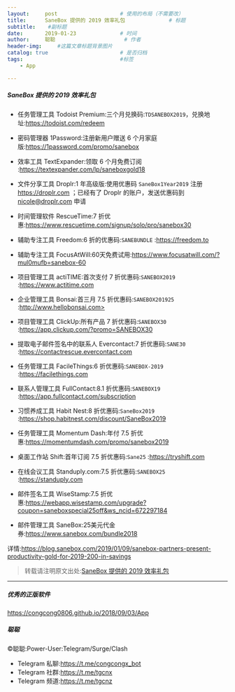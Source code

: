 ```yaml
---
layout:     post                    # 使用的布局（不需要改）
title:      SaneBox 提供的 2019 效率礼包              # 标题 
subtitle:    #副标题
date:       2019-01-23              # 时间
author:     聪聪                      # 作者
header-img:     #这篇文章标题背景图片
catalog: true                       # 是否归档
tags:                               #标签
    - App

---
```


##### SaneBox 提供的 2019 效率礼包

* 任务管理工具 Todoist Premium:三个月兑换码:`TDSANEBOX2019`，兑换地址:<https://todoist.com/redeem>

* 密码管理器 1Password:注册新用户赠送 6 个月家庭版:<https://1password.com/promo/sanebox>

* 效率工具 TextExpander:领取 6 个月免费订阅 :<https://textexpander.com/lp/saneboxgold18>

* 文件分享工具 Droplr:1 年高级版:使用优惠码 `SaneBox1Year2019` 注册 <https://droplr.com> ；已经有了 Droplr 的账户，发送优惠码到 <nicole@droplr.com> 申请

* 时间管理软件 RescueTime:7 折优惠:<https://www.rescuetime.com/signup/solo/pro/sanebox30>

* 辅助专注工具 Freedom:6 折的优惠码:`SANEBUNDLE` :<https://freedom.to>

* 辅助专注工具 FocusAtWill:60天免费试用:<https://www.focusatwill.com/?mul0mufb=sanebox-60>

* 项目管理工具 actiTIME:首次支付 7 折优惠码:`SANEBOX2019` :<https://www.actitime.com>

* 企业管理工具 Bonsai:首三月 7.5 折优惠码:`SANEBOX201925` :http://www.hellobonsai.com>

* 项目管理工具 ClickUp:所有产品 7 折优惠码:`SANEBOX30` :<https://app.clickup.com/?promo=SANEBOX30>

* 提取电子邮件签名中的联系人 Evercontact:7 折优惠码:`SANE30` :<https://contactrescue.evercontact.com>

* 任务管理工具 FacileThings:6 折优惠码:`SANEBOX-2019` :<https://facilethings.com>

* 联系人管理工具 FullContact:8.1 折优惠码:`SANEBOX19` :<https://app.fullcontact.com/subscription>

* 习惯养成工具 Habit Nest:8 折优惠码:`SaneBox2019` :<https://shop.habitnest.com/discount/SaneBox2019>

* 任务管理工具 Momentum Dash:年付 7.5 折优惠:<https://momentumdash.com/promo/sanebox2019>

* 桌面工作站 Shift:首年订阅 7.5 折优惠码:`Sane25` :<https://tryshift.com>

* 在线会议工具 Standuply.com:7.5 折优惠码:`SANEBOX25` :<https://standuply.com>

* 邮件签名工具 WiseStamp:7.5 折优惠:<https://webapp.wisestamp.com/upgrade?coupon=saneboxspecial25off&ws_ncid=672297184>

* 邮件管理工具 SaneBox:25美元代金券:<https://www.sanebox.com/bundle2018>

详情:<https://blog.sanebox.com/2019/01/09/sanebox-partners-present-productivity-gold-for-2019-200-in-savings>

> 转载请注明原文出处:[SaneBox 提供的 2019 效率礼包](https://congcong0806.github.io/2019/01/23/SaneBox)

- - - -

##### 优秀的正版软件
<https://congcong0806.github.io/2018/09/03/App>

##### 聪聪
&copy;聪聪:Power-User:Telegram/Surge/Clash

* Telegram 私聊:<https://t.me/congcongx_bot>
* Telegram 社群:<https://t.me/tgcnx>
* Telegram 频道:<https://t.me/tgcnz>